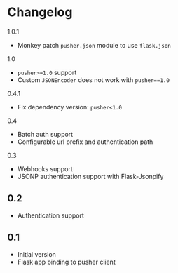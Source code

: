 Changelog
=========
1.0.1
 * Monkey patch `pusher.json` module to use `flask.json`

1.0
 * `pusher>=1.0` support
 * Custom `JSONEncoder` does not work with `pusher==1.0`

0.4.1
 * Fix dependency version: `pusher<1.0`

0.4
 * Batch auth support
 * Configurable url prefix and authentication path

0.3
 * Webhooks support
 * JSONP authentication support with Flask-Jsonpify

0.2
---
 * Authentication support

0.1
---
 * Initial version
 * Flask app binding to pusher client
